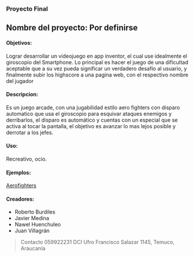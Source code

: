 ### Proyecto Final
  
## Nombre del proyecto: Por definirse 
#### Objetivos: 
Lograr desarrollar un videojuego en app inventor, el cual use idealmente el giroscopio del Smartphone.
 Lo principal es hacer el juego de una dificultad aceptable que a su vez pueda significar un verdadero desafío al usuario, y finalmente subir los highscore a una pagina web, con el respectivo nombre del jugador 
#### Descripcion: 
Es un juego arcade, con una jugabilidad estilo aero fighters con disparo automatico que usa el giroscopio para esquivar ataques enemigos y derribarlos, el disparo es automático y cuentas con un especial que se activa al tocar la pantalla, el objetivo es avanzar lo mas lejos posible y derrotar a los jefes. 
#### Uso: 
Recreativo, ocio. 

#### Ejemplos: 
[Aerofighters](https://www.youtube.com/watch?v=5Phj-735p30)

#### Creadores: 
- Roberto Burdiles 
- Javier Medina 
- Nawel Huenchuleo 
- Juan Villagrán

> Contacto 059922231 DCI Ufro Francisco Salazar 1145, Temuco, Araucanía
